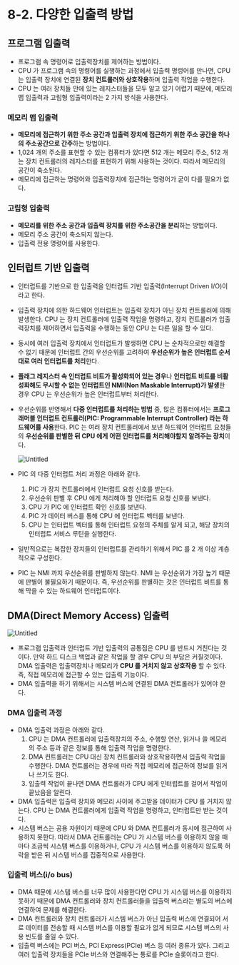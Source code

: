 # 8-2. 다양한 입출력 방법

## 프로그램 입출력

- 프로그램 속 명령어로 입출력장치를 제어하는 방법이다.
- CPU 가 프로그램 속의 명령어를 실행하는 과정에서 입출력 명렁어를 만나면, CPU 는 입출력 장치에 연결된 **장치 컨트롤러와 상호작용**하며 입출력 작업을 수행한다.
- CPU 는 여러 장치들 안에 있는 레지스터들을 모두 알고 있기 어렵기 때문에, 메모리 맵 입출력과 고립형 입출력이라는 2 가지 방식을 사용한다.

### 메모리 맵 입출력

- **메모리에 접근하기 위한 주소 공간과 입출력 장치에 접근하기 위한 주소 공간을 하나의 주소공간으로 간주**하는 방법이다.
- 1,024 개의 주소를 표현할 수 있는 컴퓨터가 있다면 512 개는 메모리 주소, 512 개는 장치 컨트롤러의 레지스터를 표현하기 위해 사용하는 것이다. 따라서 메모리의 공간이 축소된다.
- 메모리에 접근하는 명령어와 입출력장치에 접근하는 명령어가 굳이 다를 필요가 없다.

### 고립형 입출력

- **메모리를 위한 주소 공간과 입출력 장치를 위한 주소공간을 분리**하는 방법이다.
- 메모리 주소 공간이 축소되지 않는다.
- 입출력 전용 명령어를 사용한다.

## 인터럽트 기반 입출력

- 인터럽트를 기반으로 한 입출력을 인터럽트 기반 입출력(Interrupt Driven I/O)이라고 한다.
- 입출력 장치에 의한 하드웨어 인터럽트는 입출력 장치가 아닌 장치 컨트롤러에 의해 발생한다. CPU 는 장치 컨트롤러에 입출력 작업을 명령하고, 장치 컨트롤러가 입출력장치를 제어하면서 입출력을 수행하는 동안 CPU 는 다른 일을 할 수 있다.
- 동시에 여러 입출력 장치에서 인터럽트가 발생하면 CPU 는 순차적으로만 해결할 수 없기 때문에 인터럽트 간의 우선순위를 고려하여 **우선순위가 높은 인터럽트 순서대로 여러 인터럽트를 처리**한다.
- **플래그 레지스터 속 인터럽트 비트가 활성화되어 있는 경우**나 **인터럽트 비트를 비활성화해도 무시할 수 없는 인터럽트인 NMI(Non Maskable Interrupt)가 발생**한 경우 CPU 는 우선순위가 높은 인터럽트부터 처리한다.
- 우선순위를 반영해서 **다중 인터럽트를 처리하는 방법** 중, 많은 컴퓨터에서는 **프로그래머블 인터럽트 컨트롤러(PIC: Programmable Interrupt Controller) 라는 하드웨어를 사용**한다. PIC 는 여러 장치 컨트롤러에서 보낸 하드웨어 인터럽트 요청들의 **우선순위를 판별한 뒤 CPU 에게 어떤 인터럽트를 처리해야할지 알려주는 장치**이다.

  ![Untitled](https://github.com/choidoorim/programing-books/assets/63203480/8f8a251a-a9f1-419c-b144-045e15d113b7)

- PIC 의 다중 인터럽트 처리 과정은 아래와 같다.
    1. PIC 가 장치 컨트롤러에서 인터럽트 요청 신호를 받는다.
    2. 우선순위 판별 후 CPU 에게 처리해야 할 인터럽트 요청 신호를 보낸다.
    3. CPU 가 PIC 에 인터럽트 확인 신호를 보낸다.
    4. PIC 가 데이터 버스를 통해 CPU 에 인터럽트 벡터를 보낸다.
    5. CPU 는 인터럽트 벡터를 통해 인터럽트 요청의 주체를 알게 되고, 해당 장치의 인터럽트 서비스 루틴을 실행한다.
- 일반적으로는 복잡한 장치들의 인터럽트를 관리하기 위해서 PIC 를 2 개 이상 계층적으로 구성한다.
- PIC 는 NMI 까지 우선순위를 판별하지 않는다. NMI 는 우선순위가 가장 높기 때문에 판별이 불필요하기 때문이다. 즉, 우선순위를 판별하는 것은 인터럽트 비트를 통해 막을 수 있는 하드웨어 인터럽트이다.

## DMA(Direct Memory Access) 입출력

![Untitled](https://github.com/choidoorim/programing-books/assets/63203480/8a4e8c22-2b68-44d6-9996-34915d609c7b)

- 프로그램 입출력과 인터럽트 기반 입출력의 공통점은  CPU 를 반드시 거친다는 것이다. 만약 하드 디스크 백업과 같은 작업을 할 경우 CPU 의 부담은 커질것이다.  DMA 입출력은 입출력장치나 메모리가 **CPU 를 거치지 않고 상호작용** 할 수 있다. 즉, 직접 메모리에 접근할 수 있는 입출력 기능이다.
- DMA 입출력을 하기 위해서는 시스템 버스에 연결된 DMA 컨트롤러가 있어야 한다.

### DMA 입출력 과정

- DMA 입출력 과정은 아래와 같다.
    1. CPU 는 DMA 컨트롤러에 입출력장치의 주소, 수행할 연산, 읽거나 쓸 메모리의 주소 등과 같은 정보를 통해 입출력 작업을 명령한다.
    2. DMA 컨트롤러는 CPU 대신 장치 컨트롤러와 상호작용하면서 입출력 작업을 수행한다. DMA 컨트롤러는 경우에 따라 직접 메모리에 접근하여 정보를 읽거나 쓰기도 한다.
    3. 입출력 작업이 끝나면 DMA 컨트롤러가 CPU 에게 인터럽트를 걸어서 작업이 끝났음을 알린다.
- DMA 입출력은 입출력 장치와 메모리 사이에 주고받을 데이터가 CPU 를 거치지 않는다. CPU 는 DMA 컨트롤러에게 입출력 작업을 명령하고, 인터럽트만 받는 것이다.
- 시스템 버스는 공용 자원이기 때문에 CPU 와 DMA 컨트롤러가 동시에 접근하여 사용하지 못한다. 따라서 DMA 컨트롤러는 CPU 가 시스템 버스를 이용하지 않을 때마다 조금씩 시스템 버스를 이용하거나, CPU 가 시스템 버스를 이용하지 않도록 허락을 받은 뒤 시스템 버스를 집중적으로 사용한다.

### 입출력 버스(i/o bus)

- DMA 때문에 시스템 버스를 너무 많이 사용한다면 CPU 가 시스템 버스를 이용하지 못하기 때문에 DMA 컨트롤러와 장치 컨트롤러들을 입출력 버스라는 별도의 버스에 연결하여 문제를 해결한다.
- DMA 컨트롤러와 장치 컨트롤러가 시스템 버스가 아닌 입출력 버스에 연결되어 서로 데이터를 전송할 때 시스템 버스를 이용할 필요가 없게 되므로 시스템 버스의 사용 빈도를 줄일 수 있다.
- 입출력 버스에는 PCI 버스, PCI Express(PCIe) 버스 등 여러 종류가 있다. 그리고 여러 입출력 장치들을 PCIe 버스와 연결해주는 통로를 PCIe 슬롯이라고 한다.
